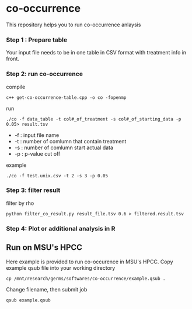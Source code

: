 # co-occurrence
This repository helps you to run co-occurrence anlaysis

### Step 1 : Prepare table
Your input file needs to be in one table in CSV format with treatment info in front.

### Step 2: run co-occurrence 
compile
```
c++ get-co-occurrence-table.cpp -o co -fopenmp
```

run
```
./co -f data_table -t col#_of_treatment -s col#_of_starting_data -p 0.05> result.tsv
```
* -f : input file name
* -t : number of comlumn that contain treatment
* -s : number of comlumn start actual data
* -p : p-value cut off

example
```
./co -f test.unix.csv -t 2 -s 3 -p 0.05
```

### Step 3: filter result
filter by rho
```
python filter_co_result.py result_file.tsv 0.6 > filtered.result.tsv
```
### Step 4: Plot or additional analysis in R


## Run on MSU's HPCC
Here example is provided to run co-occurence in MSU's HPCC. Copy example qsub file into your working directory
```
cp /mnt/research/germs/softwares/co-occurrence/example.qsub .
```
Change filename, then submit job
```
qsub example.qsub
```